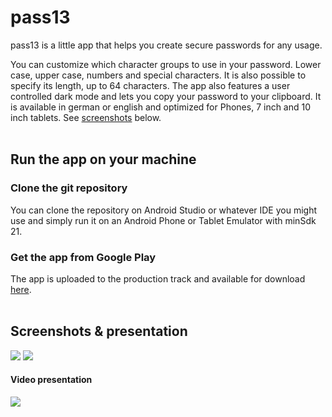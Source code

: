 # pass13

pass13 is a little app that helps you create secure passwords for any usage.

You can customize which character groups to use in your password. Lower case, upper case, numbers and special characters. It is also possible to specify its length, up to 64 characters. The app also features a user controlled dark mode and lets you copy your password to your clipboard. It is available in german or english and optimized for Phones, 7 inch and 10 inch tablets. See [screenshots](#screenshots--presentation) below.
<br><br>
## Run the app on your machine

### Clone the git repository

You can clone the repository on Android Studio or whatever IDE you might use and simply run it on an Android Phone or Tablet Emulator with minSdk 21.

### Get the app from Google Play

The app is uploaded to the production track and available for download [here](https://play.google.com/store/apps/details?id=com.aresid.simplepasswordgeneratorapp).
<br><br>
## Screenshots & presentation

![](https://i.imgur.com/3zOGzYIl.png) ![](https://i.imgur.com/nftjcYIl.png)

#### Video presentation
[![](http://img.youtube.com/vi/401Cis0TLe4/0.jpg)](https://youtu.be/401Cis0TLe4)

